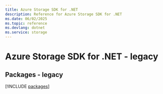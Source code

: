 ```yaml
---
title: Azure Storage SDK for .NET
description: Reference for Azure Storage SDK for .NET
ms.date: 06/02/2025
ms.topic: reference
ms.devlang: dotnet
ms.service: storage
---
```

# Azure Storage SDK for .NET - legacy
## Packages - legacy
[!INCLUDE [packages](storage-index.md)]